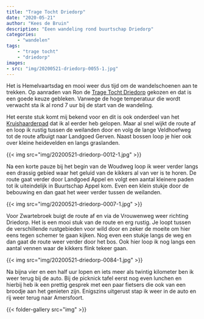 ```yaml
---
title: "Trage Tocht Driedorp"
date: "2020-05-21"
author: "Kees de Bruin"
description: "Eeen wandeling rond buurtschap Driedorp"
categories:
    - "wandelen"
tags:
    - "trage tocht"
    - "driedorp"
images:
- src: "img/20200521-driedorp-0055-1.jpg"
---
```


Het is Hemelvaartsdag en mooi weer dus tijd om de wandelschoenen aan te trekken. Op aanraden van Ron de [Trage Tocht Driedorp](https://www.wandelzoekpagina.nl/wandeling/trage-tocht-driedorp/13760/) gekozen en dat is een goede keuze gebleken. Vanwege de hoge temperatuur die wordt verwacht sta ik al rond 7 uur bij de start van de wandeling.

Het eerste stuk komt mij bekend voor en dit is ook onderdeel van het [Kruishaarderpad](https://www.halfje-bruin.nl/2018/10/05/het-kruishaarderpad/) dat ik al eerder heb gelopen. Maar al snel wijkt de route af en loop ik rustig tussen de weilanden door en volg de lange Veldhoefweg tot de route afbuigt naar Landgoed Gerven. Naast bossen loop je hier ook over kleine heidevelden en langs graslanden.

{{< img src="img/20200521-driedorp-0012-1.jpg" >}}

Na een korte pauze bij het begin van de Woudweg loop ik weer verder langs een drassig gebied waar het geluid van de kikkers al van ver is te horen. De route gaat verder door Landgoed Appel en volgt een aantal kleinere paden tot ik uiteindelijk in Buurtschap Appel kom. Even een klein stukje door de bebouwing en dan gaat het weer verder tussen de weilanden.

{{< img src="img/20200521-driedorp-0007-1.jpg" >}}

Voor Zwartebroek buigt de route af en via de Vrouwenweg weer richting Driedorp. Het is een mooi stuk van de route en erg rustig. Je loopt tussen de verschillende rustgebieden voor wild door en zeker de moeite om hier eens tegen schemer te gaan kijken. Nog even een stukje langs de weg en dan gaat de route weer verder door het bos. Ook hier loop ik nog langs een aantal vennen waar de kikkers flink tekeer gaan.

{{< img src="img/20200521-driedorp-0084-1.jpg" >}}

Na bijna vier en een half uur lopen en iets meer als twintig kilometer ben ik weer terug bij de auto. Bij de picknick tafel eerst nog even lunchen en hierbij heb ik een prettig gesprek met een paar fietsers die ook van een broodje aan het genieten zijn. Enigszins uitgerust stap ik weer in de auto en rij weer terug naar Amersfoort.

{{< folder-gallery src="img" >}}